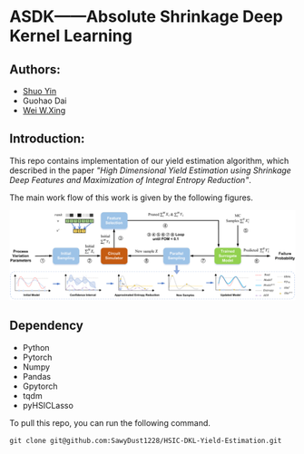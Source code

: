 # ASDK——Absolute Shrinkage Deep Kernel Learning

## Authors:

+ [Shuo Yin](https://sawydust1228.github.io/)
+ Guohao Dai
+ [Wei W.Xing](https://wayxing.github.io/)

## Introduction:

This repo contains implementation of our yield estimation algorithm, which described in the paper *"High Dimensional Yield Estimation using Shrinkage Deep Features and Maximization of Integral Entropy Reduction"*.

The main work flow of this work is given by the following figures.

![](overflow.png)

## Dependency

+ Python
+ Pytorch
+ Numpy
+ Pandas
+ Gpytorch
+ tqdm
+ pyHSICLasso

To pull this repo, you can run the following command.

~~~~shell
git clone git@github.com:SawyDust1228/HSIC-DKL-Yield-Estimation.git
~~~~

